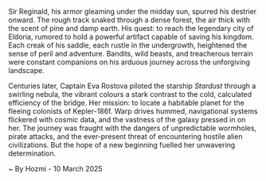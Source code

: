 
Sir Reginald, his armor gleaming under the midday sun, spurred his destrier onward.  The rough track snaked through a dense forest, the air thick with the scent of pine and damp earth.  His quest: to reach the legendary city of Eldoria, rumored to hold a powerful artifact capable of saving his kingdom.  Each creak of his saddle, each rustle in the undergrowth, heightened the sense of peril and adventure. Bandits, wild beasts, and treacherous terrain were constant companions on his arduous journey across the unforgiving landscape.

Centuries later, Captain Eva Rostova piloted the starship *Stardust* through a swirling nebula, the vibrant colours a stark contrast to the cold, calculated efficiency of the bridge. Her mission: to locate a habitable planet for the fleeing colonists of Kepler-186f.  Warp drives hummed,  navigational systems flickered with cosmic data, and the vastness of the galaxy pressed in on her. The journey was fraught with the dangers of unpredictable wormholes, pirate attacks, and the ever-present threat of encountering hostile alien civilizations.  But the hope of a new beginning fuelled her unwavering determination.

~ By Hozmi - 10 March 2025
